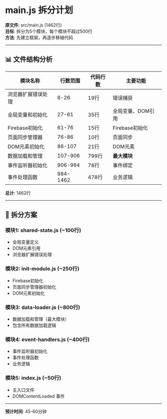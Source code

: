 # main.js 拆分计划

**原文件**: src/main.js (1462行)  
**目标**: 拆分为5个模块，每个模块不超过500行  
**方法**: 先建立框架，再逐步移植代码

---

## 📊 文件结构分析

| 模块名称 | 行数范围 | 代码行数 | 主要功能 |
|---------|---------|---------|---------|
| 浏览器扩展错误处理 | 8-26 | 19行 | 错误捕获 |
| 全局变量和初始化 | 27-61 | 35行 | 全局变量、DOM引用 |
| Firebase初始化 | 61-76 | 15行 | Firebase初始化 |
| 页面同步管理器 | 76-86 | 10行 | 页面同步 |
| DOM元素初始化 | 86-107 | 21行 | DOM元素 |
| 数据加载和管理 | 107-906 | 799行 | **最大模块** |
| 事件监听器初始化 | 906-984 | 78行 | 事件绑定 |
| 事件处理函数 | 984-1462 | 478行 | 业务逻辑 |

**总计**: 1462行

---

## 🎯 拆分方案

### 模块1: shared-state.js (~100行)
- 全局变量定义
- DOM元素引用
- 浏览器扩展错误处理

### 模块2: init-module.js (~250行)
- Firebase初始化
- 页面同步管理器初始化
- DOM元素初始化

### 模块3: data-loader.js (~800行)
- 数据加载和管理（最大模块）
- 包含所有数据加载逻辑

### 模块4: event-handlers.js (~400行)
- 事件监听器初始化
- 事件处理函数
- 业务逻辑

### 模块5: index.js (~50行)
- 主入口文件
- DOMContentLoaded 事件

---

**预计时间**: 45-60分钟


